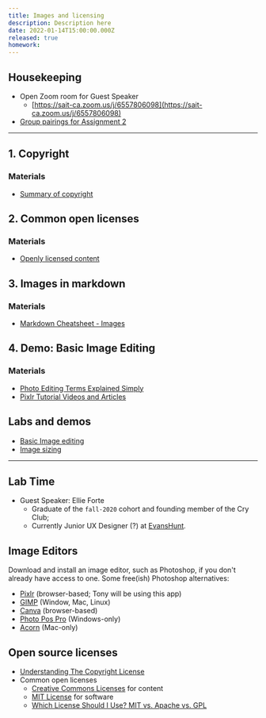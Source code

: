 ```yaml
---
title: Images and licensing
description: Description here
date: 2022-01-14T15:00:00.000Z
released: true
homework:
---
```


## Housekeeping
- Open Zoom room for Guest Speaker
    - [https://sait-ca.zoom.us/j/6557806098](https://sait-ca.zoom.us/j/6557806098)
- [Group pairings for Assignment 2](/cpnt-201/assignments/assignment-2#group-pairings)

---

## 1. Copyright
### Materials
- [Summary of copyright](/library/takeaways/copyright)

## 2. Common open licenses
### Materials
- [Openly licensed content](/library/takeaways/open-licenses)

## 3. Images in markdown
### Materials
- [Markdown Cheatsheet - Images](https://github.com/adam-p/markdown-here/wiki/Markdown-Cheatsheet#images)

## 4. Demo: Basic Image Editing
### Materials
- [Photo Editing Terms Explained Simply](https://www.picmonkey.com/blog/photo-editing-terms-you-dont-know)
- [Pixlr Tutorial Videos and Articles](https://pixlr.com/learn/)

## Labs and demos
- [Basic Image editing](/labs/images/basic-editing)
- [Image sizing](/labs/images/sizing)

---

## Lab Time
- Guest Speaker: Ellie Forte
    - Graduate of the `fall-2020` cohort and founding member of the Cry Club;
    - Currently Junior UX Designer (?) at [EvansHunt](https://www.evanshunt.com/).

<home-work :home-work="homework">

## Image Editors
Download and install an image editor, such as Photoshop, if you don't already have access to one. Some free(ish) Photoshop alternatives:
- [Pixlr](https://pixlr.com/) (browser-based; Tony will be using this app)
- [GIMP](https://www.gimp.org/) (Window, Mac, Linux)
- [Canva](https://www.canva.com/photo-editor/app/) (browser-based)
- [Photo Pos Pro](https://www.photopos.com/PPP3_BS/Default.aspx) (Windows-only)
- [Acorn](https://flyingmeat.com/acorn/) (Mac-only)

## Open source licenses
- [Understanding The Copyright License](https://www.smashingmagazine.com/2011/06/understanding-copyright-and-licenses/)
- Common open licenses
    - [Creative Commons Licenses](https://creativecommons.org/about/cclicenses/) for content
    - [MIT License](https://opensource.org/licenses/MIT) for software
    - [Which License Should I Use? MIT vs. Apache vs. GPL](https://exygy.com/blog/which-license-should-i-use-mit-vs-apache-vs-gpl/)

</home-work>